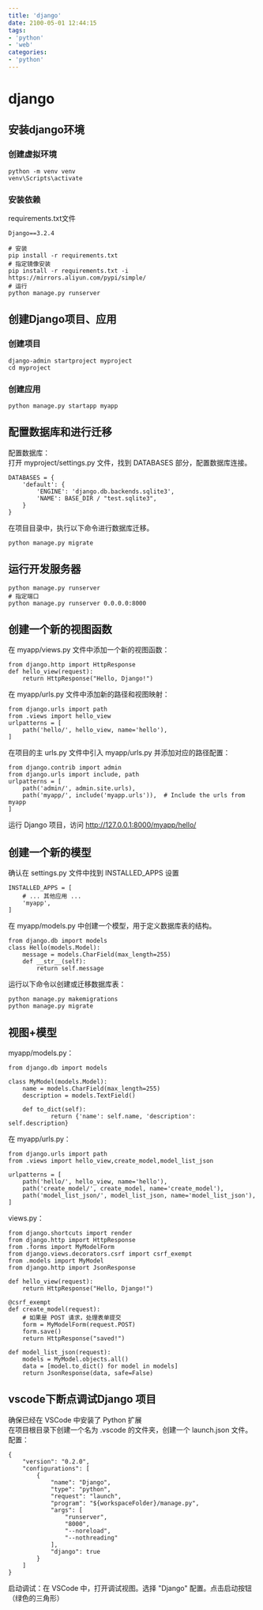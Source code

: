 ```yaml
---
title: 'django'
date: 2100-05-01 12:44:15
tags:
- 'python'
- 'web'
categories:
- 'python'
---
```


# django

## 安装django环境
### 创建虚拟环境
```
python -m venv venv
venv\Scripts\activate
```
### 安装依赖
requirements.txt文件
```
Django==3.2.4
```
```
# 安装
pip install -r requirements.txt
# 指定镜像安装
pip install -r requirements.txt -i https://mirrors.aliyun.com/pypi/simple/
# 运行
python manage.py runserver
```

## 创建Django项目、应用
### 创建项目
```
django-admin startproject myproject
cd myproject
```
### 创建应用
```
python manage.py startapp myapp
```

## 配置数据库和进行迁移
配置数据库：  
打开 myproject/settings.py 文件，找到 DATABASES 部分，配置数据库连接。 
```
DATABASES = {
    'default': {
        'ENGINE': 'django.db.backends.sqlite3',
        'NAME': BASE_DIR / "test.sqlite3",
    }
}
``` 
在项目目录中，执行以下命令进行数据库迁移。
```
python manage.py migrate
``` 

## 运行开发服务器
```
python manage.py runserver
# 指定端口
python manage.py runserver 0.0.0.0:8000
``` 

## 创建一个新的视图函数
在 myapp/views.py 文件中添加一个新的视图函数：
```
from django.http import HttpResponse
def hello_view(request):
    return HttpResponse("Hello, Django!")
``` 
在 myapp/urls.py 文件中添加新的路径和视图映射：
```
from django.urls import path
from .views import hello_view
urlpatterns = [
    path('hello/', hello_view, name='hello'),
]
``` 
在项目的主 urls.py 文件中引入 myapp/urls.py 并添加对应的路径配置：
```
from django.contrib import admin
from django.urls import include, path
urlpatterns = [
    path('admin/', admin.site.urls),
    path('myapp/', include('myapp.urls')),  # Include the urls from myapp
]
``` 
运行 Django 项目，访问 http://127.0.0.1:8000/myapp/hello/

## 创建一个新的模型
确认在 settings.py 文件中找到 INSTALLED_APPS 设置
```
INSTALLED_APPS = [
    # ... 其他应用 ...
    'myapp',
]
``` 
在 myapp/models.py 中创建一个模型，用于定义数据库表的结构。
```
from django.db import models
class Hello(models.Model):
    message = models.CharField(max_length=255)
    def __str__(self):
        return self.message
``` 
运行以下命令以创建或迁移数据库表：
```
python manage.py makemigrations
python manage.py migrate
```
## 视图+模型
myapp/models.py：
```
from django.db import models

class MyModel(models.Model):
    name = models.CharField(max_length=255)
    description = models.TextField()

    def to_dict(self):
            return {'name': self.name, 'description': self.description}
``` 
在 myapp/urls.py：
```
from django.urls import path
from .views import hello_view,create_model,model_list_json

urlpatterns = [
    path('hello/', hello_view, name='hello'),
    path('create_model/', create_model, name='create_model'),
    path('model_list_json/', model_list_json, name='model_list_json'),
]
``` 
views.py：
```
from django.shortcuts import render
from django.http import HttpResponse
from .forms import MyModelForm
from django.views.decorators.csrf import csrf_exempt
from .models import MyModel
from django.http import JsonResponse

def hello_view(request):
    return HttpResponse("Hello, Django!")

@csrf_exempt
def create_model(request):
    # 如果是 POST 请求，处理表单提交
    form = MyModelForm(request.POST)
    form.save()    
    return HttpResponse("saved!")

def model_list_json(request):
    models = MyModel.objects.all()
    data = [model.to_dict() for model in models]
    return JsonResponse(data, safe=False) 
```
## vscode下断点调试Django 项目
确保已经在 VSCode 中安装了 Python 扩展  
在项目根目录下创建一个名为 .vscode 的文件夹，创建一个 launch.json 文件。配置：
```
{
    "version": "0.2.0",
    "configurations": [
        {
            "name": "Django",
            "type": "python",
            "request": "launch",
            "program": "${workspaceFolder}/manage.py",
            "args": [
                "runserver",
                "8000",
                "--noreload",
                "--nothreading"
            ],
            "django": true
        }
    ]
}
```
启动调试：在 VSCode 中，打开调试视图。选择 "Django" 配置。点击启动按钮（绿色的三角形）